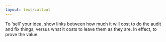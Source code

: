 ```yaml
---
layout: text/callout
---
```


To ‘sell’ your idea, show links between how much it will cost to do the audit and fix things, versus what it costs to leave them as they are. In effect, to prove the value.
